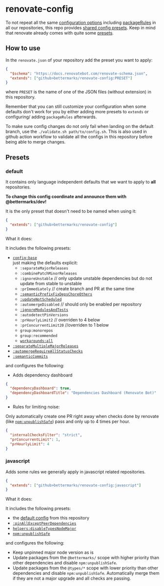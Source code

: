 # renovate-config

To not repeat all the same [configuration options](https://docs.renovatebot.com/configuration-options/) including [packageRules](https://docs.renovatebot.com/configuration-options/#packagerules) in all our repositories, this repo provides [shared config presets](https://docs.renovatebot.com/config-presets/).
Keep in mind that renovate already comes with quite some [presets](https://docs.renovatebot.com/presets-default/).

## How to use

In the `renovate.json` of your repository add the preset you want to apply:
```json
{
  "$schema": "https://docs.renovatebot.com/renovate-schema.json",
  "extends": ["github>bettermarks/renovate-config:PRESET"]
}
```
where `PRESET` is the name of one of the JSON files (without extension) in this repository.

Remember that you can still customize your configuration when some defaults don't work for you by either adding more presets to `extends` or configuring/ adding `packageRules` afterwards.

To make sure config changes do not only fail when landing on the default branch, use the `./validate.sh path/to/config.sh`. This is also used in github action workflow to validate all the configs in this repository before being able to merge changes.

## Presets

### default
It contains only language independent defaults that we want to apply to **all** repositories.

**To change this config coordinate and announce them with @bettermarks/dev!**

It is the only preset that doesn't need to be named when using it:

```json
{
  "extends": ["github>bettermarks/renovate-config"]
}
```
What it does:

It includes the following presets:
- [`config:base`](https://docs.renovatebot.com/presets-config/#configbase)  
  just making the defaults explicit:
  - `:separateMajorReleases`
  - `:combinePatchMinorReleases`
  - `:ignoreUnstable` // only update unstable dependencies but do not update from stable to unstable
  - `:prImmediately` // create branch and PR at the same time
  - [`:semanticPrefixFixDepsChoreOthers`](https://docs.renovatebot.com/presets-default/#semanticcommits)
  - [`:updateNotScheduled`](https://docs.renovatebot.com/presets-default/#updatenotscheduled)
  - `:automergeDisabled` // should only be enabled per repository 
  - [`:ignoreModulesAndTests`](https://docs.renovatebot.com/presets-default/#ignoremodulesandtests)
  - `:autodetectPinVersions`
  - `:prHourlyLimit2` // overriden to 4 below
  - `:prConcurrentLimit20` //overriden to 1 below
  - `group:monorepos`
  - `group:recommended`
  - [`workarounds:all`](https://docs.renovatebot.com/presets-workarounds/#workaroundsall)
- [`:separateMultipleMajorReleases`](https://docs.renovatebot.com/presets-default/#separatemultiplemajorreleases)
- [`:automergeRequireAllStatusChecks`](https://docs.renovatebot.com/presets-default/#automergerequireallstatuschecks)
- [`:semanticCommits`](https://docs.renovatebot.com/presets-default/#semanticcommits)

and configures the following:
- Adds dependency dashboard
```json
{
  "dependencyDashboard": true,
  "dependencyDashboardTitle": "Dependencies Dashboard (Renovate Bot)"
}
```

- Rules for limiting noise:

Only automatically create one PR right away when checks done by renovate (like [`npm:unpublishSafe`](https://docs.renovatebot.com/presets-npm/#npmunpublishsafe)) pass and only up to 4 times per hour.

```json
{
  "internalChecksFilter": "strict",
  "prConcurrentLimit": 1,
  "prHourlyLimit": 4
}
```

### javascript

Adds some rules we generally apply in javascript related repositories.  
```json
{
  "extends": ["github>bettermarks/renovate-config:javascript"]
}
```
What it does:

It includes the following presets:

- the [default config](#default) from this repository
- [`:pinAllExceptPeerDependencies`](https://docs.renovatebot.com/presets-default/#pinallexceptpeerdependencies)
- [`helpers:disableTypesNodeMajor`](https://docs.renovatebot.com/presets-helpers/#helpersdisabletypesnodemajor)
- [`npm:unpublishSafe`](https://docs.renovatebot.com/presets-npm/#npmunpublishsafe)

and configures the following:

- Keep unpinned major node version as is
- Update packages from the `@bettermarks/` scope with higher priority than other dependencies and disable `npm:unpublishSafe`.
- Update packages from the `@types/*` scope with lower priority than other dependencies and disable `npm:unpublishSafe`. Automatically merge them if they are not a major upgrade and all checks are passing.
